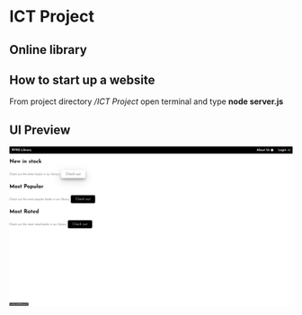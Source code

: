 # ICT Project

## Online library

## How to start up a website

From project directory */ICT Project* open terminal and type **node server.js**

## UI Preview

![UI Preview](Screenshots/UI_preview.png)
